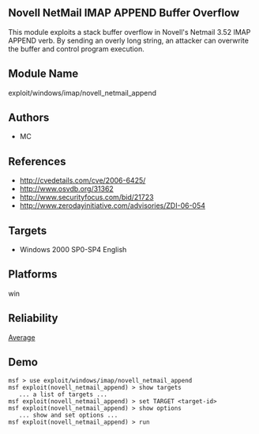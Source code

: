 ## Novell NetMail IMAP APPEND Buffer Overflow

This module exploits a stack buffer overflow in Novell's 
Netmail 3.52 IMAP APPEND verb. By sending an overly long 
string, an attacker can overwrite the buffer and control 
program execution.


## Module Name
exploit/windows/imap/novell_netmail_append

## Authors
* MC


## References
* http://cvedetails.com/cve/2006-6425/
* http://www.osvdb.org/31362
* http://www.securityfocus.com/bid/21723
* http://www.zerodayinitiative.com/advisories/ZDI-06-054



## Targets
* Windows 2000 SP0-SP4 English


## Platforms
win

## Reliability
[Average](https://github.com/rapid7/metasploit-framework/wiki/Exploit-Ranking)

## Demo

```
msf > use exploit/windows/imap/novell_netmail_append
msf exploit(novell_netmail_append) > show targets
   ... a list of targets ...
msf exploit(novell_netmail_append) > set TARGET <target-id>
msf exploit(novell_netmail_append) > show options
   ... show and set options ...
msf exploit(novell_netmail_append) > run
```
    
    